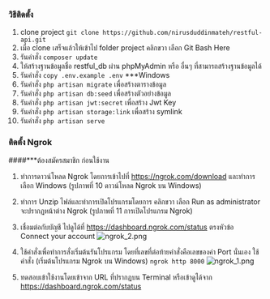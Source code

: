 ### วิธีติดตั้ง
1. clone project
```git clone https://github.com/nirusduddinmateh/restful-api.git```
2. เมื่อ clone เสร็จแล้วให้เข้าไป folder project คลิกขวา เลือก Git Bash Here
3. รันคำสั่ง ```composer update```
4. ให้สร้างฐานข้อมูลชื่อ restful_db ผ่าน phpMyAdmin หรือ อื่นๆ ที่สามารถสร้างฐานข้อมูลได้
5. รันคำสั่ง ```copy .env.example .env``` ***Windows
6. รันคำสั่ง ```php artisan migrate``` เพื่อสร้างตารางข้อมูล
7. รันคำสั่ง ```php artisan db:seed``` เพื่อสร้างตัวอย่างข้อมูล
8. รันคำสั่ง ```php artisan jwt:secret``` เพื่อสร้าง Jwt Key
9. รันคำสั่ง ```php artisan storage:link``` เพื่อสร้าง symlink
10. รันคำสั่ง ```php artisan serve```


### ติดตั้ง Ngrok
####***ต้องสมัครสมาชิก ก่อนใช้งาน
1. ทำการดาวน์โหลด Ngrok โดยการเข้าไปที่ https://ngrok.com/download และทำการเลือก Windows (รูปภาพที่ 10 ดาวน์โหลด Ngrok บน Windows)
2. ทำการ Unzip ไฟล์และทำการเปิดโปรแกรมโดยการ คลิกขวา เลือก Run as administrator จะปรากฏหน้าต่าง Ngrok (รูปภาพที่ 11 การเปิดโปรแกรม Ngrok)
3. เชื่อมต่อกับบัญชี ไปดูได้ที่ https://dashboard.ngrok.com/status ตรงหัวข้อ Connect your account
   ![ngrok_2.png](ngrok_2.png)
   
4. ใช้คำสั่งเพื่อทำการสั่งเริ่มต้นรันโปรแกรม โดยที่เลขที่ต่อท้ายคำสั่งคือเลขของค่า Port นั่นเอง 
   ใช้คำสั่ง (เริ่มต้นโปรแกรม Ngrok บน Windows)
   ```ngrok http 8000```
   ![ngrok_1.png](ngrok_1.png)

5. ทดสอบเข้าใช้งานโดยเข้าจาก URL ที่ปรากฏบน Terminal หรือเข้าดูได้จาก https://dashboard.ngrok.com/status
